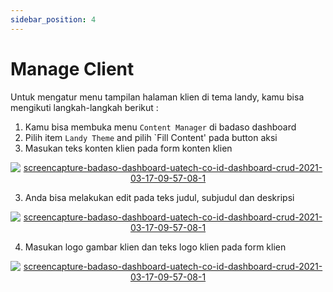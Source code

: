 ```yaml
---
sidebar_position: 4
---
```


# Manage Client 

Untuk mengatur menu tampilan halaman klien di tema landy, kamu bisa mengikuti langkah-langkah berikut :
1. Kamu bisa membuka menu `Content Manager` di badaso dashboard
2. Pilih item `Landy Theme` and pilih `Fill Content' pada button aksi
3. Masukan teks konten klien  pada form konten klien
<p align="center">
   <a href="https://badaso-docs.uatech.co.id/">
         <img src="http://localhost:3000/img/client-content.png" alt="screencapture-badaso-dashboard-uatech-co-id-dashboard-crud-2021-03-17-09-57-08-1" />
  </a>
</p>

3. Anda bisa melakukan edit pada teks judul, subjudul dan deskripsi
<p align="center">
  <a href="https://badaso-docs.uatech.co.id/">
    <img src="http://localhost:3000/img/client-teks.png" alt="screencapture-badaso-dashboard-uatech-co-id-dashboard-crud-2021-03-17-09-57-08-1" />
  </a>
</p>

4. Masukan logo gambar klien dan teks logo klien pada form klien
<p align="center">
  <a href="https://badaso-docs.uatech.co.id/">
    <img src="http://localhost:3000/img/client-content.png" alt="screencapture-badaso-dashboard-uatech-co-id-dashboard-crud-2021-03-17-09-57-08-1" />
  </a>
</p>

